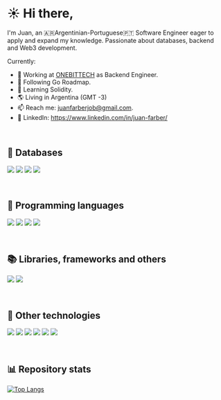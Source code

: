 # ☀️️ Hi there,

I'm Juan, an 🇦🇷Argentinian-Portuguese🇵🇹 Software Engineer eager to apply and expand my knowledge. Passionate about databases, backend and Web3 development.

Currently:
- 👔 Working at <a href="https://onebittech.com/">ONEBITTECH</a> as Backend Engineer.
- 📍 Following Go Roadmap.
- 📜 Learning Solidity.
- 🌎 Living in Argentina (GMT -3)
- 📫 Reach me: juanfarberjob@gmail.com.
- 🔗 LinkedIn: https://www.linkedin.com/in/juan-farber/

<br>

## 💾 Databases
![](https://img.shields.io/badge/MySQL-informational?style=flat&logo=mysql&color=grey)
![](https://img.shields.io/badge/MongoDB-informational?style=flat&logo=mongodb&color=grey)
![](https://img.shields.io/badge/ClickHouse-informational?style=flat&logo=microstrategy&logoColor=yellow&color=grey)
![](https://img.shields.io/badge/Redis-informational?style=flat&logo=redis&color=grey)
<!--![](https://img.shields.io/badge/Firebase-informational?style=flat&logo=firebase&color=grey) -->
<!--![](https://img.shields.io/badge/Cassandra-informational?style=flat&logo=apachecassandra&color=grey) -->

<br>

## 👾 Programming languages
![](https://img.shields.io/badge/Go-informational?style=flat&logo=go&color=grey)
![](https://img.shields.io/badge/PHP-informational?style=flat&logo=php&color=grey)
![](https://img.shields.io/badge/Solidity-informational?style=flat&logo=solidity&color=grey)
![](https://img.shields.io/badge/JavaScript-informational?style=flat&logo=javascript&color=grey) 
<!--![](https://img.shields.io/badge/Java-informational?style=flat&logo=java&color=grey) -->
<!--![]https://img.shields.io/badge/C-informational?style=flat&logo=c&color=grey) -->
<!--![](https://img.shields.io/badge/Assembly-informational?style=flat&logo=assemblyscript&color=grey) -->
<!--![](https://img.shields.io/badge/Python-informational?style=flat&logo=python&color=grey) -->


<br>

## 📚 Libraries, frameworks and others
![](https://img.shields.io/badge/Yii2-informational?style=flat&logo=php&color=grey)
![](https://img.shields.io/badge/NodeJS-informational?style=flat&logo=nodedotjs&color=grey) 
<!--![](https://img.shields.io/badge/HTML-informational?style=flat&logo=html5&color=grey) -->
<!--![](https://img.shields.io/badge/CSS-informational?style=flat&logo=css3&color=grey) -->

<br>

## 🔧 Other technologies
![](https://img.shields.io/badge/GNU/Linux-informational?style=flat&logo=linux&color=grey)
![](https://img.shields.io/badge/Heroku-informational?style=flat&logo=heroku&color=grey)
![](https://img.shields.io/badge/KSQL-informational?style=flat&logo=apachekafka&color=grey)
![](https://img.shields.io/badge/Swagger-informational?style=flat&logo=swagger&color=grey)
![](https://img.shields.io/badge/Docker-informational?style=flat&logo=docker&color=grey)
![](https://img.shields.io/badge/gRPC-informational?style=flat&logo=goodreads&color=grey)

<br>

## :bar_chart: Repository stats
[![Top Langs](https://github-readme-stats.vercel.app/api/top-langs/?username=farber98&layout=compact&langs_count=10)](https://github.com/anuraghazra/github-readme-stats)

